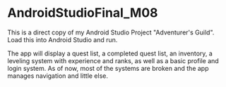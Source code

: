 # AndroidStudioFinal_M08
This is a direct copy of my Android Studio Project "Adventurer's Guild". Load this into Android Studio and run.

The app will display a quest list, a completed quest list, an inventory, a leveling system with experience and ranks, as well as a basic profile and login system.
As of now, most of the systems are broken and the app manages navigation and little else. 
